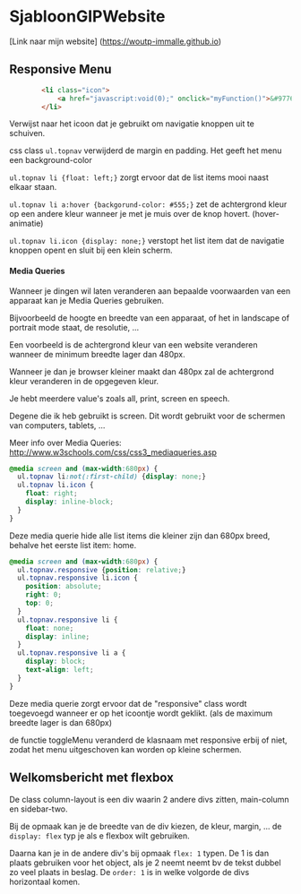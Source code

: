 # SjabloonGIPWebsite

[Link naar mijn website] (https://woutp-immalle.github.io)

## Responsive Menu

```html
        <li class="icon">
            <a href="javascript:void(0);" onclick="myFunction()">&#9776;</a>
        </li>
```

Verwijst naar het icoon dat je gebruikt om navigatie knoppen uit te schuiven.

css class `ul.topnav` verwijderd de margin en padding. Het geeft het menu een background-color

`ul.topnav li {float: left;}` zorgt ervoor dat de list items mooi naast elkaar staan.

`ul.topnav li a:hover {backgorund-color: #555;}` zet de achtergrond kleur op een andere kleur wanneer je met je muis over de knop hovert. (hover-animatie)

`ul.topnav li.icon {display: none;}` verstopt het list item dat de navigatie knoppen opent en sluit bij een klein scherm.

#### Media Queries

Wanneer je dingen wil laten veranderen aan bepaalde voorwaarden van een apparaat kan je Media Queries gebruiken.

Bijvoorbeeld de hoogte en breedte van een apparaat, of het in landscape of portrait mode staat, de resolutie, ...

Een voorbeeld is de achtergrond kleur van een website veranderen wanneer de minimum breedte lager dan 480px.

Wanneer je dan je browser kleiner maakt dan 480px zal de achtergrond kleur veranderen in de opgegeven kleur.

Je hebt meerdere value's zoals all, print, screen en speech.

Degene die ik heb gebruikt is screen. Dit wordt gebruikt voor de schermen van computers, tablets, ...

Meer info over Media Queries: http://www.w3schools.com/css/css3_mediaqueries.asp

```css
@media screen and (max-width:680px) {
  ul.topnav li:not(:first-child) {display: none;}
  ul.topnav li.icon {
    float: right;
    display: inline-block;
  }
}
```

Deze media querie hide alle list items die kleiner zijn dan 680px breed, behalve het eerste list item: home.

```css
@media screen and (max-width:680px) {
  ul.topnav.responsive {position: relative;}
  ul.topnav.responsive li.icon {
    position: absolute;
    right: 0;
    top: 0;
  }
  ul.topnav.responsive li {
    float: none;
    display: inline;
  }
  ul.topnav.responsive li a {
    display: block;
    text-align: left;
  }
}
```

Deze media querie zorgt ervoor dat de "responsive" class wordt toegevoegd wanneer er op het icoontje wordt geklikt. (als de maximum breedte lager is dan 680px)

de functie toggleMenu veranderd de klasnaam met responsive erbij of niet, zodat het menu uitgeschoven kan worden op kleine schermen.

## Welkomsbericht met flexbox

De class column-layout is een div waarin 2 andere divs zitten, main-column en sidebar-two.

Bij de opmaak kan je de breedte van de div kiezen, de kleur, margin, ... de `display: flex` typ je als e flexbox wilt gebruiken.

Daarna kan je in de andere div's bij opmaak `flex: 1` typen. De 1 is dan plaats gebruiken voor het object, als je 2 neemt neemt bv de tekst dubbel zo veel plaats in beslag. De `order: 1` is in welke volgorde de divs horizontaal komen.
